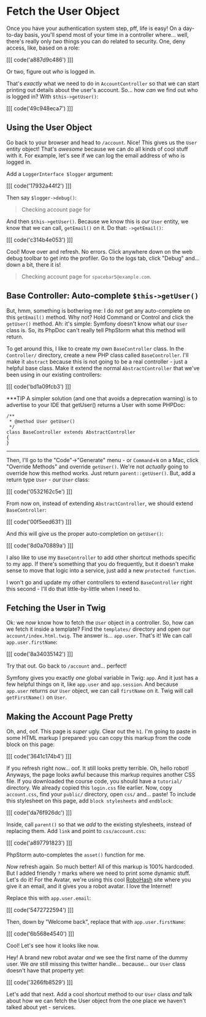 # Fetch the User Object

Once you have your authentication system step, pff, life is easy! On a day-to-day
basis, you'll spend most of your time in a controller where... well, there's really
only *two* things you can do related to security. One, deny access, like, based on
a role:

[[[ code('a887d9c486') ]]]

Or two, figure out *who* is logged in.

That's *exactly* what we need to do in `AccountController` so that we can start
printing out details about the user's account. So... how *can* we find out who is
logged in? With `$this->getUser()`:

[[[ code('49c948eca7') ]]]

## Using the User Object

Go back to your browser and head to `/account`. Nice! This gives us the `User`
entity object! That's *awesome* because we can do all kinds of cool stuff with it.
For example, let's see if we can log the email address of who is logged in.

Add a `LoggerInterface $logger` argument:

[[[ code('17932a44f2') ]]]

Then say `$logger->debug()`:

> Checking account page for

And then `$this->getUser()`. Because we know this is *our* `User` entity, we know
that we can call, `getEmail()` on it. Do that: `->getEmail()`:

[[[ code('c314b4e053') ]]]

Cool! Move over and refresh. No errors. Click anywhere down on the web debug
toolbar to get into the profiler. Go to the logs tab, click "Debug" and... down a
bit, there it is!

> Checking account page for `spacebar5@example.com`.

## Base Controller: Auto-complete `$this->getUser()`

But, hmm, something is bothering me: I do *not* get any auto-complete on this
`getEmail()` method. Why not? Hold Command or Control and click the `getUser()`
method. Ah: it's simple: Symfony doesn't know what our `User` class is. So, its
PhpDoc can't really tell PhpStorm what this method will return.

To get around this, I like to create my own `BaseController` class. In the
`Controller/` directory, create a new PHP class called `BaseController`. I'll make
it `abstract` because this is not going to be a real controller - just a helpful
base class. Make it extend the normal `AbstractController` that we've been using
in our existing controllers:

[[[ code('bd1a09fcb3') ]]]

***TIP
A simpler solution (and one that avoids a deprecation warning) is to advertise to your IDE that getUser() returns a User with some PHPDoc:
```
/**
 * @method User getUser()
 */
class BaseController extends AbstractController
{
}
```
***

Then, I'll go to the "Code"->"Generate" menu - or `Command`+`N` on a Mac, click "Override
Methods" and override  `getUser()`. We're not *actually* going to override how this
method works. Just return `parent::getUser()`. But, add a return type `User` - *our*
`User` class:

[[[ code('0532162c5e') ]]]

From now on, instead of extending `AbstractController`, we should extend `BaseController`:

[[[ code('00f5eed631') ]]]

And *this* will give us the proper auto-completion on `getUser()`:

[[[ code('8d0a70889a') ]]]

I also like to use my `BaseController` to add other shortcut methods specific
to my app. If there's something that you do frequently, but it doesn't make sense
to move that logic into a service, just add a new `protected function`.

I won't go and update my other controllers to extend `BaseController` right this
second - I'll do that little-by-little when I need to.

## Fetching the User in Twig

Ok: we *now* know how to fetch the `User` object in a controller. So, how can
we fetch it inside a template? Find the `templates/` directory and open our
`account/index.html.twig`. The answer is... `app.user`. That's it! We can call
`app.user.firstName`:

[[[ code('8a34035142') ]]]

Try that out. Go back to `/account` and... perfect!

Symfony gives you exactly *one* global variable in Twig: `app`. And it just has
a few helpful things on it, like `app.user` and `app.session`. And because
`app.user` returns *our* `User` object, we can call `firstName` on it. Twig will
call `getFirstName()` on `User`.

## Making the Account Page Pretty

Oh, and, oof. This page is *super* ugly. Clear out the `h1`. I'm going to paste in
some HTML markup I prepared: you can copy this markup from the code block on this
page:

[[[ code('3641c174b4') ]]]

If you refresh right now... oof. It still looks pretty terrible. Oh, hello robot!
Anyways, the page looks awful because this markup requires another CSS file.
If you downloaded the course code, you should have a `tutorial/` directory. We
already copied this `login.css` file earlier. Now, copy `account.css`, find your
`public/` directory, open `css/` and... paste! To include this stylesheet on this
page, add `block stylesheets` and `endblock`:

[[[ code('da76f926dc') ]]]

Inside, call `parent()` so that we *add* to the existing stylesheets, instead of
replacing them. Add `link` and point to `css/account.css`:

[[[ code('a897791823') ]]]

PhpStorm auto-completes the `asset()` function for me.

*Now* refresh again. So much better! All of this markup is 100% hardcoded. But
I added friendly `?` marks where we need to print some dynamic stuff. Let's do it!
For the Avatar, we're using this cool [RoboHash](https://robohash.org/) site where
you give it an email, and it gives you a robot avatar. I love the Internet!

Replace this with `app.user.email`:

[[[ code('5472722594') ]]]

Then, down by "Welcome back", replace that with `app.user.firstName`:

[[[ code('6b568e4540') ]]]

Cool! Let's see how it looks like now.

Hey! A brand new robot avatar *and* we see the first name of the dummy user. We
*are* still missing this twitter handle... because... our `User` class doesn't have
that property yet:

[[[ code('3266fb8529') ]]]

Let's add that next. Add a cool shortcut method to our `User` class *and* talk about
how we can fetch the User object from the one place we haven't talked about yet - services.
